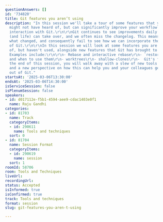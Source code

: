 ```yaml
---
questionAnswers: []
id: '734820'
title: Git features you aren’t using
description: "In this session we'll take a tour of some features that you might or
  might not have heard of, but can significantly improve your workflow and day-to-day
  interaction with Git.\r\n\r\nGit continues to see improvements daily. However, work
  (and life) can take over, and we often miss the changelog. This means we don't know
  what changed, and consequently fail to see how we can incorporate those in our usage
  of Git.\r\n\r\nIn this session we will look at some features you are probably aware
  of, but haven't used, alongside new features that Git has brought to the table.
  Examples include:\r\n\r\n- Rebase and interactive rebase\r\n- `restore`/`switch`
  and when to use them\r\n- worktrees\r\n- shallow-clones\r\n-  Git's filesystem monitor\r\n\r\nBy
  the end of this session, you will walk away with a slew of new tools in your arsenal,
  and a new perspective on how this can help you and your colleagues get the most
  out of Git."
startsAt: '2025-03-06T13:30:00'
endsAt: '2025-03-06T14:30:00'
isServiceSession: false
isPlenumSession: false
speakers:
- id: d017112e-f5b1-4594-aee9-cdac1403e0f1
  name: Raju Gandhi
categories:
- id: 81703
  name: Track
  categoryItems:
  - id: 290611
    name: Tools and techniques
  sort: 0
- id: 81704
  name: Session Format
  categoryItems:
  - id: 290619
    name: session
  sort: 1
roomId: 58706
room: Tools and Techniques
liveUrl:
recordingUrl:
status: Accepted
isInformed: true
isConfirmed: true
track: Tools and techniques
format: session
slug: git-features-you-aren-t-using

---
```

